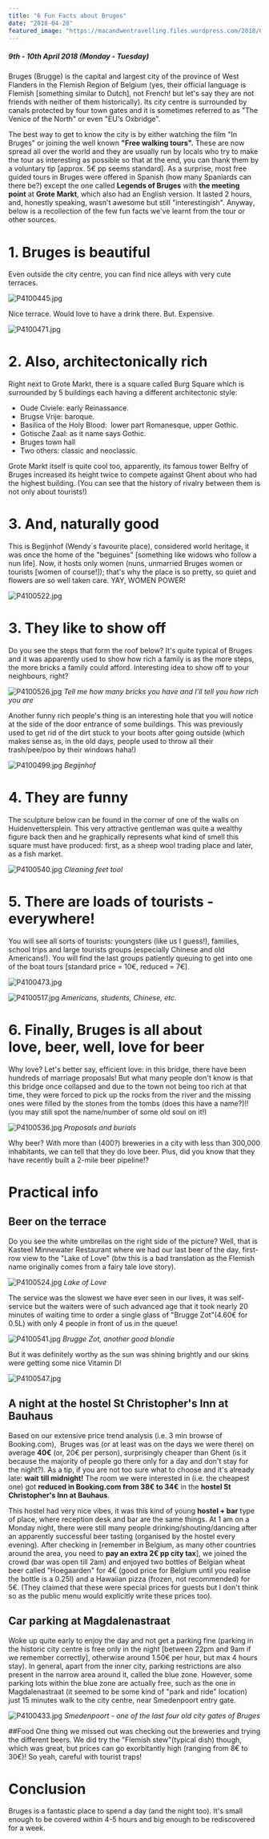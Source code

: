 ```yaml
---
title: "6 Fun Facts about Bruges"
date: "2018-04-28"
featured_image: "https://macandwentravelling.files.wordpress.com/2018/04/p41005171.jpg"
---
```


##### 9th - 10th April 2018 (Monday - Tuesday)

Bruges (Brugge) is the capital and largest city of the province of West Flanders in the Flemish Region of Belgium (yes, their official language is Flemish \[something similar to Dutch\], not French! but let's say they are not friends with neither of them historically). Its city centre is surrounded by canals protected by four town gates and it is sometimes referred to as "The Venice of the North" or even "EU's Oxbridge".

The best way to get to know the city is by either watching the film "In Bruges" or joining the well known **"Free walking tours".** These are now spread all over the world and they are usually run by locals who try to make the tour as interesting as possible so that at the end, you can thank them by a voluntary tip \[approx. 5€ pp seems standard\]. As a surprise, most free guided tours in Bruges were offered in Spanish (how many Spaniards can there be?) except the one called **Legends of Bruges** with **the meeting point** at **Grote Markt**, which also had an English version. It lasted 2 hours, and, honestly speaking, wasn't awesome but still "interestingish". Anyway, below is a recollection of the few fun facts we've learnt from the tour or other sources.

# 1\. Bruges is beautiful

Even outside the city centre, you can find nice alleys with very cute terraces.

![P4100445.jpg](https://macandwentravelling.files.wordpress.com/2018/04/p41004451.jpg)

Nice terrace. Would love to have a drink there. But. Expensive.

![P4100471.jpg](https://macandwentravelling.files.wordpress.com/2018/04/p41004711.jpg)

# 2\. Also, architectonically rich

Right next to Grote Markt, there is a square called Burg Square which is surrounded by 5 buildings each having a different architectonic style:

- Oude Civiele: early Reinassance.
- Brugse Vrije: baroque.
- Basilica of the Holy Blood:  lower part Romanesque, upper Gothic.
- Gotische Zaal: as it name says Gothic.
- Bruges town hall
- Two others: classic and neoclassic.

Grote Markt itself is quite cool too, apparently, its famous tower Belfry of Bruges increased its height twice to compete against Ghent about who had the highest building. (You can see that the history of rivalry between them is not only about tourists!)

# 3\. And, naturally good

This is Begijnhof (Wendy´s favourite place), considered world heritage, it was once the home of the "beguines" \[something like widows who follow a nun life\]. Now, it hosts only women (nuns, unmarried Bruges women or tourists \[women of course!\]); that's why the place is so pretty, so quiet and flowers are so well taken care. YAY, WOMEN POWER!

![P4100522.jpg](https://macandwentravelling.files.wordpress.com/2018/04/p41005221.jpg)

# 3\. They like to show off

Do you see the steps that form the roof below? It's quite typical of Bruges and it was apparently used to show how rich a family is as the more steps, the more bricks a family could afford. Interesting idea to show off to your neighbours, right?

![P4100526.jpg](https://macandwentravelling.files.wordpress.com/2018/04/p4100526.jpg) *Tell me how many bricks you have and I'll tell you how rich you are*

Another funny rich people's thing is an interesting hole that you will notice at the side of the door entrance of some buildings. This was previously used to get rid of the dirt stuck to your boots after going outside (which makes sense as, in the old days, people used to throw all their trash/pee/poo by their windows haha!)

![P4100499.jpg](https://macandwentravelling.files.wordpress.com/2018/04/p41004991.jpg) *Begijnhof*

# 4\. They are funny

The sculpture below can be found in the corner of one of the walls on Huidenvettersplein. This very attractive gentleman was quite a wealthy figure back then and he graphically represents what kind of smell this square must have produced: first, as a sheep wool trading place and later, as a fish market.

![P4100540.jpg](https://macandwentravelling.files.wordpress.com/2018/04/p4100540.jpg) *Cleaning feet tool*

# 5\. There are loads of tourists - everywhere!

You will see all sorts of tourists: youngsters (like us I guess!), families, school trips and large tourists groups (especially Chinese and old Americans!). You will find the last groups patiently queuing to get into one of the boat tours \[standard price = 10€, reduced = 7€\].

![P4100473.jpg](https://macandwentravelling.files.wordpress.com/2018/04/p41004731.jpg)

![P4100517.jpg](https://macandwentravelling.files.wordpress.com/2018/04/p41005171.jpg) *Americans, students, Chinese, etc.*

# 6\. Finally, Bruges is all about love, beer, well, love for beer

Why love? Let's better say, efficient love: in this bridge, there have been hundreds of marriage proposals! But what many people don't know is that this bridge once collapsed and due to the town not being too rich at that time, they were forced to pick up the rocks from the river and the missing ones were filled by the stones from the tombs (does this have a name?)!! (you may still spot the name/number of some old soul on it!)

![P4100536.jpg](https://macandwentravelling.files.wordpress.com/2018/04/p41005361.jpg) *Proposals and burials*

Why beer? With more than (400?) breweries in a city with less than 300,000 inhabitants, we can tell that they do love beer. Plus, did you know that they have recently built a 2-mile beer pipeline!?

# Practical info
## Beer on the terrace

Do you see the white umbrellas on the right side of the picture? Well, that is Kasteel Minnewater Restaurant where we had our last beer of the day, first-row view to the "Lake of Love" (btw this is a bad translation as the Flemish name originally comes from a fairy tale love story).

![P4100524.jpg](https://macandwentravelling.files.wordpress.com/2018/04/p41005241.jpg) *Lake of Love*

The service was the slowest we have ever seen in our lives, it was self-service but the waiters were of such advanced age that it took nearly 20 minutes of waiting time to order a single glass of "Brugge Zot"(4.60€ for 0.5L) with only 4 people in front of us in the queue!

![P4100541.jpg](https://macandwentravelling.files.wordpress.com/2018/04/p4100541.jpg) *Brugge Zot, another good blondie*

But it was definitely worthy as the sun was shining brightly and our skins were getting some nice Vitamin D!

![P4100547.jpg](https://macandwentravelling.files.wordpress.com/2018/04/p4100547.jpg)

## A night at the hostel St Christopher's Inn at Bauhaus

Based on our extensive price trend analysis (i.e. 3 min browse of Booking.com),  Bruges was (or at least was on the days we were there) on average **40€** (or, 20€ per person), surprisingly cheaper than Ghent (is it because the majority of people go there only for a day and don't stay for the night?). As a tip, if you are not too sure what to choose and it's already late: **wait** **till midnight!** The room we were interested in (i.e. the cheapest one) got **reduced in Booking.com from 38€ to 34€** in the **hostel St Christopher's Inn at Bauhaus**.

This hostel had very nice vibes, it was this kind of young **hostel + bar** type of place, where reception desk and bar are the same things. At 1 am on a Monday night, there were still many people drinking/shouting/dancing after an apparently successful beer tasting (organised by the hostel every evening). After checking in \[remember in Belgium, as many other countries around the area, you need to **pay an extra 2€ pp city tax**\], we joined the crowd (bar was open till 2am) and enjoyed two bottles of Belgian wheat beer called "Hoegaarden" for 4€ (good price for Belgium until you realise the bottle is a 0.25l) and a Hawaiian pizza (frozen, not recommended) for 5€. (They claimed that these were special prices for guests but I don't think so as the public menu would explicitly write these prices too).

## Car parking at Magdalenastraat

Woke up quite early to enjoy the day and not get a parking fine (parking in the historic city centre is free only in the night \[between 22pm and 9am if we remember correctly\], otherwise around 1.50€ per hour, but max 4 hours stay). In general, apart from the inner city, parking restrictions are also present in the narrow area around it, called the blue zone. However, some parking lots within the blue zone are actually free, such as the one in Magdalenastraat (it seemed to be some kind of "park and ride" location) just 15 minutes walk to the city centre, near Smedenpoort entry gate.

![P4100433.jpg](https://macandwentravelling.files.wordpress.com/2018/04/p4100433.jpg) *Smedenpoort - one of the last four old city gates of Bruges*

##Food
One thing we missed out was checking out the breweries and trying the different beers. We did try the "Flemish stew"(typical dish) though, which was great, but prices can go exorbitantly high (ranging from 8€ to 30€)! So yeah, careful with tourist traps!

# Conclusion
Bruges is a fantastic place to spend a day (and the night too). It's small enough to be covered within 4-5 hours and big enough to be rediscovered for a week.
